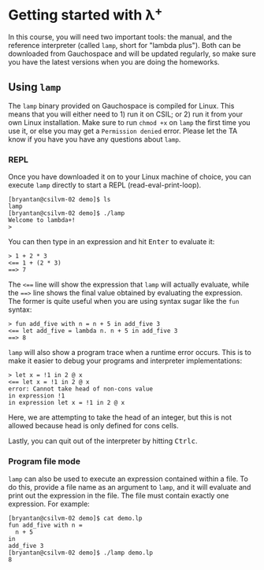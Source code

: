 # Getting started with λ<sup>+</sup>

In this course, you will need two important tools: the manual, and the reference
interpreter (called `lamp`, short for "lambda plus"). Both can be downloaded
from Gauchospace and will be updated regularly, so make sure you have the latest
versions when you are doing the homeworks.

## Using `lamp`

The `lamp` binary provided on Gauchospace is compiled for Linux. This means that
you will either need to 1) run it on CSIL; or 2) run it from your own Linux
installation. Make sure to run `chmod +x` on `lamp` the first time you use it,
or else you may get a `Permission denied` error. Please let the TA know if you
have you have any questions about `lamp`.

### REPL

Once you have downloaded it on to your Linux machine of choice, you can execute
`lamp` directly to start a REPL (read-eval-print-loop). 

```plain
[bryantan@csilvm-02 demo]$ ls
lamp
[bryantan@csilvm-02 demo]$ ./lamp
Welcome to lambda+!
> 

```

You can then type in an expression and hit <kbd>Enter</kbd> to evaluate it:

```plain
> 1 + 2 * 3
<== 1 + (2 * 3)
==> 7
```

The `<==` line will show the expression that `lamp` will actually evaluate, while the
`==>` line shows the final value obtained by evaluating the expression. The former is
quite useful when you are using syntax sugar like the `fun` syntax:

```plain
> fun add_five with n = n + 5 in add_five 3
<== let add_five = lambda n. n + 5 in add_five 3
==> 8
```

`lamp` will also show a program trace when a runtime error occurs. This is to
make it easier to debug your programs and interpreter implementations:

```plain
> let x = !1 in 2 @ x
<== let x = !1 in 2 @ x
error: Cannot take head of non-cons value
in expression !1
in expression let x = !1 in 2 @ x
```

Here, we are attempting to take the head of an integer, but this is not allowed
because head is only defined for cons cells.

Lastly, you can quit out of the interpreter by hitting <kbd>Ctrl</kbd><kbd>c</kbd>.

### Program file mode

`lamp` can also be used to execute an expression contained within a file. To do this, provide a file name as an argument to `lamp`, and it will evaluate and print out the expression in the file. The file must contain exactly one expression. For example:

```plain
[bryantan@csilvm-02 demo]$ cat demo.lp
fun add_five with n =
  n + 5
in
add_five 3
[bryantan@csilvm-02 demo]$ ./lamp demo.lp
8

```
